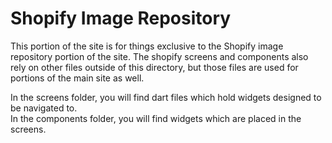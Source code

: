 # Shopify Image Repository

This portion of the site is for things exclusive to the Shopify image repository portion of the site. The shopify screens and components also rely on other files outside of this directory, but those files are used for portions of the main site as well.

In the screens folder, you will find dart files which hold widgets designed to be navigated to.\
In the components folder, you will find widgets which are placed in the screens.
